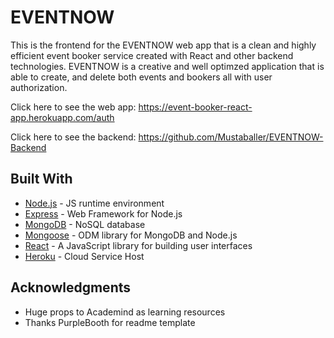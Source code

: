 # EVENTNOW

This is the frontend for the EVENTNOW web app that is a clean and highly efficient event booker service created with React and other backend technologies. EVENTNOW is a creative and well optimzed application that is able to create, and delete both events and bookers all with user authorization. 

Click here to see the web app: https://event-booker-react-app.herokuapp.com/auth

Click here to see the backend: https://github.com/Mustaballer/EVENTNOW-Backend

## Built With

* [Node.js](https://nodejs.org/en/) - JS runtime environment
* [Express](https://expressjs.com/) - Web Framework for Node.js
* [MongoDB](https://www.mongodb.com/) - NoSQL database
* [Mongoose](https://mongoosejs.com/docs/) - ODM library for MongoDB and Node.js
* [React](https://reactjs.org/) -  A JavaScript library for building user interfaces
* [Heroku](https://dashboard.heroku.com/apps) - Cloud Service Host

## Acknowledgments

* Huge props to Academind as learning resources
* Thanks PurpleBooth for readme template
